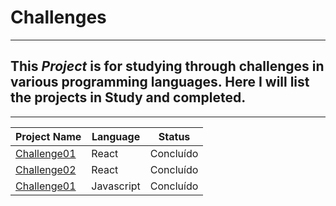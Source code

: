 # Challenges

---

## This **_Project_** is for studying through challenges in various programming languages. Here I will list the projects in Study and completed.

<hr>

| Project Name                                   | Language   | Status    |
| ---------------------------------------------- | ---------- | --------- |
| [Challenge01](./React-challenges/challenge01/) | React      | Concluído |
| [Challenge02](./React-challenges/challenge02/) | React      | Concluído |
| [Challenge01](./Javascript-challenges/dia-01/) | Javascript | Concluído |
